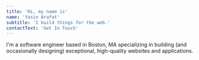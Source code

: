 ```yaml
---
title: 'Hi, my name is'
name: 'Yasin Arafat'
subtitle: 'I build things for the web.'
contactText: 'Get In Touch'
---
```


I'm a software engineer based in Boston, MA specializing in building (and occasionally designing) exceptional, high-quality websites and applications.
